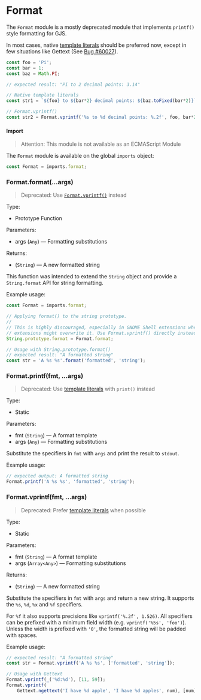 # Format

The `Format` module is a mostly deprecated module that implements `printf()`
style formatting for GJS.

In most cases, native [template literals][template-literals] should be preferred
now, except in few situations like Gettext (See [Bug #60027][bug-60027]).

```js
const foo = 'Pi';
const bar = 1;
const baz = Math.PI;

// expected result: "Pi to 2 decimal points: 3.14"

// Native template literals
const str1 = `${foo} to ${bar*2} decimal points: ${baz.toFixed(bar*2)}`

// Format.vprintf()
const str2 = Format.vprintf('%s to %d decimal points: %.2f', foo, bar*2, baz);
```

#### Import

> Attention: This module is not available as an ECMAScript Module

The `Format` module is available on the global `imports` object:

```js
const Format = imports.format;
```

[template-literals]: https://developer.mozilla.org/en-US/docs/Web/JavaScript/Reference/Template_literals
[bug-60027]: https://savannah.gnu.org/bugs/?60027

### Format.format(...args)

> Deprecated: Use [`Format.vprintf()`](#format-vprintf) instead

Type:
* Prototype Function

Parameters:
* args (`Any`) — Formatting substitutions

Returns:
* (`String`) — A new formatted string

This function was intended to extend the `String` object and provide a
`String.format` API for string formatting.

Example usage:

```js
const Format = imports.format;

// Applying format() to the string prototype.
//
// This is highly discouraged, especially in GNOME Shell extensions where other
// extensions might overwrite it. Use Format.vprintf() directly instead.
String.prototype.format = Format.format;

// Usage with String.prototype.format()
// expected result: "A formatted string"
const str = 'A %s %s'.format('formatted', 'string');
```

### Format.printf(fmt, ...args)

> Deprecated: Use [template literals][template-literals] with `print()` instead

Type:
* Static

Parameters:
* fmt (`String`) — A format template
* args (`Any`) — Formatting substitutions

Substitute the specifiers in `fmt` with `args` and print the result to `stdout`.

Example usage:

```js
// expected output: A formatted string
Format.printf('A %s %s', 'formatted', 'string');
```

### Format.vprintf(fmt, ...args)

> Deprecated: Prefer [template literals][template-literals] when possible

Type:
* Static

Parameters:
* fmt (`String`) — A format template
* args (`Array<Any>`) — Formatting substitutions

Returns:
* (`String`) — A new formatted string

Substitute the specifiers in `fmt` with `args` and return a new string. It
supports the `%s`, `%d`, `%x` and `%f` specifiers.

For `%f` it also supports precisions like `vprintf('%.2f', 1.526)`. All
specifiers can be prefixed with a minimum field width (e.g.
`vprintf('%5s', 'foo')`). Unless the width is prefixed with `'0'`, the formatted
string will be padded with spaces.

Example usage:

```js
// expected result: "A formatted string"
const str = Format.vprintf('A %s %s', ['formatted', 'string']);

// Usage with Gettext
Format.vprintf(_('%d:%d'), [11, 59]);
Format.vprintf(
    Gettext.ngettext('I have %d apple', 'I have %d apples', num), [num]);
```

[template-literals]: https://developer.mozilla.org/en-US/docs/Web/JavaScript/Reference/Template_literals

